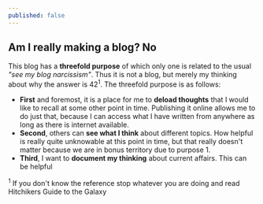 ```yaml
---
published: false
---
```

## Am I really making a blog? No

This blog has a **threefold purpose** of which only one is related to the usual _"see my blog narcissism"_. Thus it is not a blog, but merely my thinking about why the answer is 42<sup>1</sup>. The threefold purpose is as follows: 
- **First** and foremost, it is a place for me to **deload thoughts** that I would like to recall at some other point in time. Publishing it online allows me to do just that, because I can access what I have written from anywhere as long as there is internet available.
- **Second**, others can **see what I think** about different topics. How helpful is really quite unknowable at this point in time, but that really doesn't matter because we are in bonus territory due to purpose 1.
- **Third**, I want to **document my thinking** about current affairs. This can be helpful
 

<sup>1</sup> If you don't know the reference stop whatever you are doing and read Hitchikers Guide to the Galaxy
